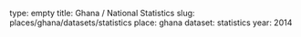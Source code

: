 type: empty
title: Ghana / National Statistics
slug: places/ghana/datasets/statistics
place: ghana
dataset: statistics
year: 2014
